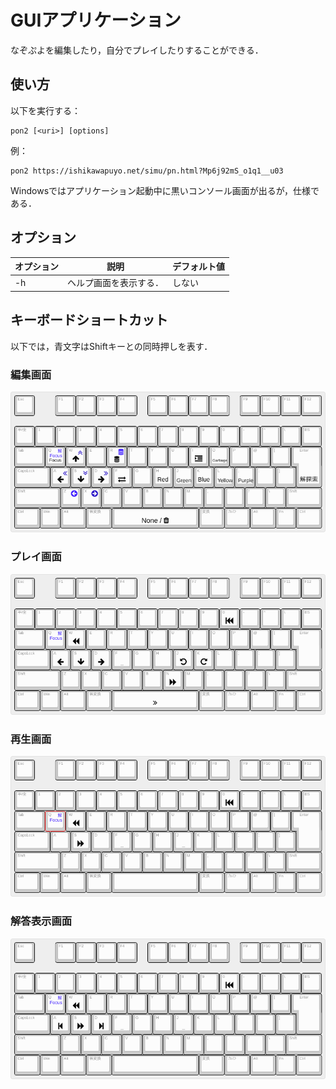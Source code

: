 # GUIアプリケーション

なぞぷよを編集したり，自分でプレイしたりすることができる．

## 使い方

以下を実行する：

```shell
pon2 [<uri>] [options]
```

例：

```shell
pon2 https://ishikawapuyo.net/simu/pn.html?Mp6j92mS_o1q1__u03
```

Windowsではアプリケーション起動中に黒いコンソール画面が出るが，仕様である．

## オプション

| オプション | 説明                     | デフォルト値 |
| ---------- | ------------------------ | ------------ |
| -h         | ヘルプ画面を表示する．   | しない       |

## キーボードショートカット

以下では，青文字はShiftキーとの同時押しを表す．

### 編集画面

![](./figs/pon!-tsu-edit.png)

### プレイ画面

![](./figs/pon!-tsu-play.png)

### 再生画面

![](./figs/pon!-tsu-replay.png)

### 解答表示画面

![](./figs/pon!-tsu-answer.png)